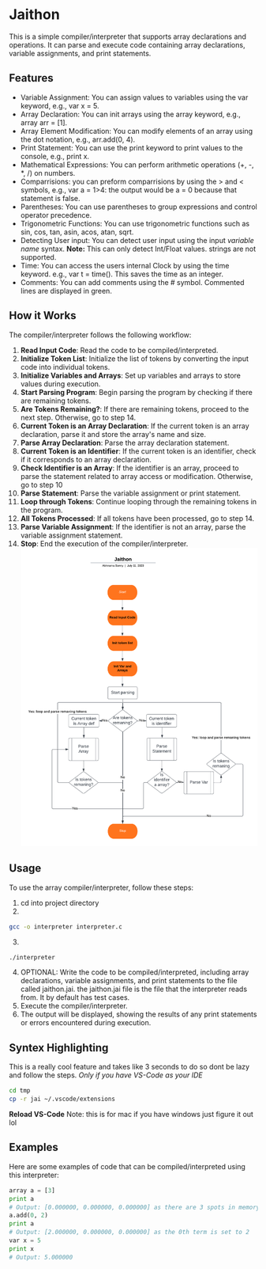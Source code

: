 # Jaithon

This is a simple compiler/interpreter that supports array declarations and operations. It can parse and execute code containing array declarations, variable assignments, and print statements.

## Features

- Variable Assignment: You can assign values to variables using the var keyword, e.g., var x = 5.
- Array Declaration: You can init arrays using the array keyword, e.g., array arr = [1].
- Array Element Modification: You can modify elements of an array using the dot notation, e.g., arr.add(0, 4).
- Print Statement: You can use the print keyword to print values to the console, e.g., print x.
- Mathematical Expressions: You can perform arithmetic operations (+, -, *, /) on numbers.
- Comparrisions: you can preform comparrisions by using the > and < symbols, e.g., var a = 1>4: the output would be a = 0 because that statement is false.
- Parentheses: You can use parentheses to group expressions and control operator precedence.
- Trigonometric Functions: You can use trigonometric functions such as sin, cos, tan, asin, acos, atan, sqrt.
- Detecting User input: You can detect user input using the input *variable name* syntax. **Note:** This can only detect Int/Float values. strings are not supported.
- Time: You can access the users internal Clock by using the time keyword. e.g., var t = time(). This saves the time as an integer.
- Comments: You can add comments using the # symbol. Commented lines are displayed in green.


## How it Works

The compiler/interpreter follows the following workflow:


1. **Read Input Code**: Read the code to be compiled/interpreted.
2. **Initialize Token List**: Initialize the list of tokens by converting the input code into individual tokens.
3. **Initialize Variables and Arrays**: Set up variables and arrays to store values during execution.
4. **Start Parsing Program**: Begin parsing the program by checking if there are remaining tokens.
5. **Are Tokens Remaining?**: If there are remaining tokens, proceed to the next step. Otherwise, go to step 14.
6. **Current Token is an Array Declaration**: If the current token is an array declaration, parse it and store the array's name and size.
7. **Parse Array Declaration**: Parse the array declaration statement.
8. **Current Token is an Identifier**: If the current token is an identifier, check if it corresponds to an array declaration.
9. **Check Identifier is an Array**: If the identifier is an array, proceed to parse the statement related to array access or modification. Otherwise, go to step 10
10. **Parse Statement**: Parse the variable assignment or print statement.
11. **Loop through Tokens**: Continue looping through the remaining tokens in the program.
12. **All Tokens Processed**: If all tokens have been processed, go to step 14.
13. **Parse Variable Assignment**: If the identifier is not an array, parse the variable assignment statement.
14. **Stop**: End the execution of the compiler/interpreter.
![FlowChart](Flowchart.png)
## Usage

To use the array compiler/interpreter, follow these steps:
1. cd into project directory 
2. 
```bash 
gcc -o interpreter interpreter.c 
```

3.
``` bash
./interpreter
```
4. OPTIONAL: Write the code to be compiled/interpreted, including array declarations, variable assignments, and print statements to the file called jaithon.jai.
the jaithon.jai file is the file that the interpreter reads from. It by default has test cases.
5. Execute the compiler/interpreter.
6. The output will be displayed, showing the results of any print statements or errors encountered during execution.


## Syntex Highlighting

This is a really cool feature and takes like 3 seconds to do so dont be lazy and follow the steps.
*Only if you have VS-Code as your IDE*
```sh
cd tmp
cp -r jai ~/.vscode/extensions
```
**Reload VS-Code**
Note: this is for mac
if you have windows just figure it out lol
## Examples

Here are some examples of code that can be compiled/interpreted using this interpreter:

```python
array a = [3]
print a
# Output: [0.000000, 0.000000, 0.000000] as there are 3 spots in memory initilized to 0.
a.add(0, 2)
print a
# Output: [2.000000, 0.000000, 0.000000] as the 0th term is set to 2
var x = 5
print x
# Output: 5.000000
```
